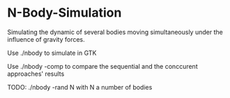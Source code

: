 # N-Body-Simulation
 Simulating the dynamic of several bodies moving simultaneously under the influence of gravity forces.

 Use ./nbody to simulate in GTK

 Use ./nbody -comp to compare the sequential and the conccurent approaches' results

 TODO: ./nbody -rand N with N a number of bodies
